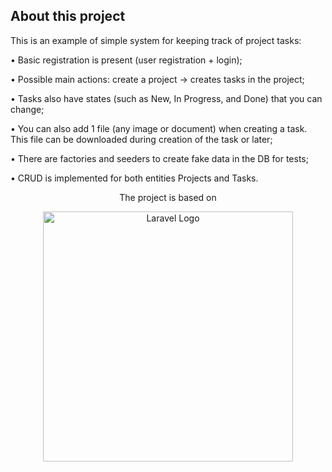 ## About this project

This is an example of simple system for keeping track of project tasks:

• Basic registration is present (user registration + login);

• Possible main actions: create a project -> creates tasks in the project;

• Tasks also have states (such as New, In Progress, and Done) that you can change;

• You can also add 1 file (any image or document) when creating a task. This file can be downloaded during creation of the task or later;

• There are factories and seeders to create fake data in the DB for tests;

• CRUD is implemented for both entities Projects and Tasks.

<p align="center">The project is based on</p> 
<p align="center"><a href="https://laravel.com" target="_blank"><img src="https://raw.githubusercontent.com/laravel/art/master/logo-lockup/5%20SVG/2%20CMYK/1%20Full%20Color/laravel-logolockup-cmyk-red.svg" width="400" alt="Laravel Logo"></a></p>

